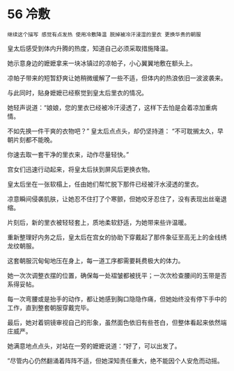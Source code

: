 # 56 冷敷

    继续这个描写 感觉有点发热 使用冷敷降温 脱掉被冷汗浸湿的里衣 更换华贵的朝服 

皇太后感受到体内升腾的热度，知道自己必须采取措施降温。


她示意身边的嬷嬷拿来一块冰镇过的凉帕子，小心翼翼地敷在额头上。


凉帕子带来的短暂舒爽让她稍微缓解了一些不适，但体内的热浪依旧一波波袭来。



与此同时，贴身嬷嬷已经察觉到皇太后里衣的情况。


她轻声说道：“娘娘，您的里衣已经被冷汗浸透了，这样下去怕是会着凉加重病情。


不如先换一件干爽的衣物吧？”
皇太后点点头，却仍坚持道：
“不可耽搁太久，早朝片刻都不能晚。


你速去取一套干净的里衣来，动作尽量轻快。”

宫女们迅速行动起来，将皇太后扶到屏风后更换衣物。

皇太后坐在一张软榻上，任由她们帮忙脱下那件已经被汗水浸透的里衣。

凉意瞬间侵袭肌肤，让她忍不住打了个寒颤，但她咬牙忍住了，没有表现出丝毫退缩。

片刻后，新的里衣被轻轻套上，质地柔软舒适，为她带来些许温暖。



重新整理好内务之后，皇太后在宫女的协助下穿戴起了那件象征至高无上的金线绣龙纹朝服。

这套朝服沉甸甸地压在身上，每一道工序都需要耗费极大的体力。

她一次次调整衣摆的位置，确保每一处褶皱都被抚平；一次次检查腰间的玉带是否系得妥帖。

每一次弯腰或是抬手的动作，都让她感到胸口隐隐作痛，但她始终没有停下手中的工作，直到整套朝服穿戴完毕。



最后，她对着铜镜审视自己的形象，虽然面色依旧有些苍白，但整体看起来依然端庄威严。

她满意地点点头，对站在一旁的嬷嬷说道：“好了，可以出发了。

”尽管内心仍然翻涌着阵阵不适，但她深知责任重大，绝不能因个人安危而动摇。

